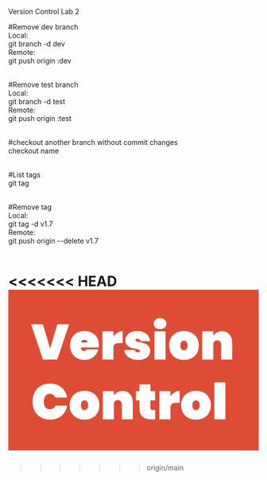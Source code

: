 Version Control Lab 2

#Remove dev branch<br>
Local:<br>
git branch -d dev<br>
Remote:<br>
git push origin :dev<br><br>

#Remove test branch<br>
Local:<br>
git branch -d test<br>
Remote:<br>
git push origin :test<br><br>

#checkout another branch without commit changes<br>
checkout name<br><br>

#List tags<br>
git tag<br><br>

#Remove tag<br>
Local:<br>
git tag -d v1.7<br>
Remote:<br>
git push origin --delete v1.7<br><br>

<<<<<<< HEAD
![Alt text](img.png)
=======
>>>>>>> origin/main
